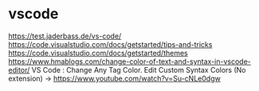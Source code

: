 # vscode
https://test.jaderbass.de/vs-code/
https://code.visualstudio.com/docs/getstarted/tips-and-tricks
https://code.visualstudio.com/docs/getstarted/themes
https://www.hmablogs.com/change-color-of-text-and-syntax-in-vscode-editor/
VS Code : Change Any Tag Color. Edit Custom Syntax Colors  (No extension) ->  https://www.youtube.com/watch?v=Su-cNLe0dgw
